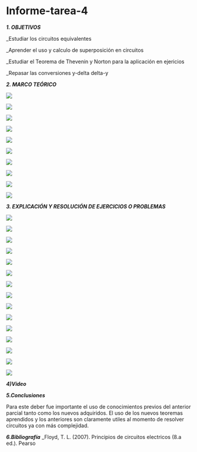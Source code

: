 # Informe-tarea-4

***1. OBJETIVOS***

_Estudiar los circuitos equivalentes

_Aprender el uso y calculo de superposición en circuitos

_Estudiar el Teorema de Thevenin y Norton para la aplicación en ejericios

_Repasar las conversiones y-delta delta-y

***2. MARCO TEÓRICO*** 

![](https://github.com/smvaca2/Informe-tarea-4/blob/63361dd410935240d76d01e16a8e77ac74cf554f/t1.PNG)

![](https://github.com/smvaca2/Informe-tarea-4/blob/63361dd410935240d76d01e16a8e77ac74cf554f/t2.PNG)

![](https://github.com/smvaca2/Informe-tarea-4/blob/63361dd410935240d76d01e16a8e77ac74cf554f/t3.PNG)

![](https://github.com/smvaca2/Informe-tarea-4/blob/63361dd410935240d76d01e16a8e77ac74cf554f/t4.PNG)

![](https://github.com/smvaca2/Informe-tarea-4/blob/63361dd410935240d76d01e16a8e77ac74cf554f/t5.PNG)

![](https://github.com/smvaca2/Informe-tarea-4/blob/63361dd410935240d76d01e16a8e77ac74cf554f/t6.PNG)

![](https://github.com/smvaca2/Informe-tarea-4/blob/63361dd410935240d76d01e16a8e77ac74cf554f/t7.PNG)

![](https://github.com/smvaca2/Informe-tarea-4/blob/63361dd410935240d76d01e16a8e77ac74cf554f/t8.PNG)

![](https://github.com/smvaca2/Informe-tarea-4/blob/63361dd410935240d76d01e16a8e77ac74cf554f/t9.PNG)

![](https://github.com/smvaca2/Informe-tarea-4/blob/63361dd410935240d76d01e16a8e77ac74cf554f/t10.PNG)

***3. EXPLICACIÓN Y RESOLUCIÓN DE EJERCICIOS O PROBLEMAS***

![](https://github.com/smvaca2/Informe-tarea-4/blob/de8d2a5ba6de0ecf1995ee7d49376f051d515911/1.PNG)

![](https://github.com/smvaca2/Informe-tarea-4/blob/de8d2a5ba6de0ecf1995ee7d49376f051d515911/2.PNG)

![](https://github.com/smvaca2/Informe-tarea-4/blob/de8d2a5ba6de0ecf1995ee7d49376f051d515911/3.PNG)

![](https://github.com/smvaca2/Informe-tarea-4/blob/de8d2a5ba6de0ecf1995ee7d49376f051d515911/4.PNG)

![](https://github.com/smvaca2/Informe-tarea-4/blob/de8d2a5ba6de0ecf1995ee7d49376f051d515911/5.PNG)

![](https://github.com/smvaca2/Informe-tarea-4/blob/de8d2a5ba6de0ecf1995ee7d49376f051d515911/6.PNG)

![](https://github.com/smvaca2/Informe-tarea-4/blob/de8d2a5ba6de0ecf1995ee7d49376f051d515911/7.PNG)

![](https://github.com/smvaca2/Informe-tarea-4/blob/de8d2a5ba6de0ecf1995ee7d49376f051d515911/8.PNG)

![](https://github.com/smvaca2/Informe-tarea-4/blob/9da9a6ea5b6f1353b2a937266b6e3adfcd052c76/9.PNG)

![](https://github.com/smvaca2/Informe-tarea-4/blob/9da9a6ea5b6f1353b2a937266b6e3adfcd052c76/10.PNG)

![](https://github.com/smvaca2/Informe-tarea-4/blob/9da9a6ea5b6f1353b2a937266b6e3adfcd052c76/11.PNG)

![](https://github.com/smvaca2/Informe-tarea-4/blob/9da9a6ea5b6f1353b2a937266b6e3adfcd052c76/12.PNG)

![](https://github.com/smvaca2/Informe-tarea-4/blob/9da9a6ea5b6f1353b2a937266b6e3adfcd052c76/13.PNG)

![](https://github.com/smvaca2/Informe-tarea-4/blob/9da9a6ea5b6f1353b2a937266b6e3adfcd052c76/14.PNG)

![](https://github.com/smvaca2/Informe-tarea-4/blob/9da9a6ea5b6f1353b2a937266b6e3adfcd052c76/15.PNG)

***4)Video***



***5.Conclusiones***

Para este deber fue importante el uso de conocimientos previos del anterior parcial tanto como los nuevos adquiridos. El uso de los nuevos teoremas aprendidos y los anteriores son claramente utiles al momento de resolver circuitos ya con más complejidad.

***6.Bibliografía***
_Floyd, T. L. (2007). Principios de circuitos electricos (8.a ed.). Pearso
